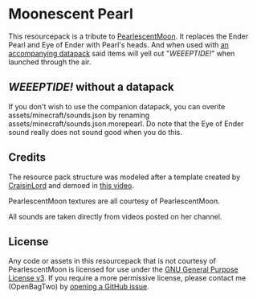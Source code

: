 # Moonescent Pearl

This resourcepack is a tribute to [PearlescentMoon](https://www.youtube.com/pearlescentmoon). It replaces
the Ender Pearl and Eye of Ender with Pearl's heads. And when used with
[an accompanying datapack](https://github.com/OpenBagTwo/chappeau) said items will yell out "_WEEEPTIDE!_"
when launched through the air.

## _WEEEPTIDE!_ without a datapack

If you don't wish to use the companion datapack, you can overite assets/minecraft/sounds.json by renaming
assets/minecraft/sounds.json.morepearl. Do note that the Eye of Ender sound really does not sound good when you do this.

## Credits

The resource pack structure was modeled after a template created by
[CraisinLord](https://www.youtube.com/channel/UC30GyQ6HFJuZRJdFMiy8N-A)
and demoed in [this video](https://www.youtube.com/watch?v=dtcZhtZ0PqI).

PearlescentMoon textures are all courtesy of PearlescentMoon.

All sounds are taken directly from videos posted on her channel.

 
## License

Any code or assets in this resourcepack that is not courtesy of PearlescentMoon is licensed for use under the
[GNU General Purpose License v3](https://www.gnu.org/licenses/gpl-3.0.en.html). If you require a more permissive
license, please contact me (OpenBagTwo) by [opening a GitHub issue](https://github.com/OpenBagTwo/chappeau/issues/new).
